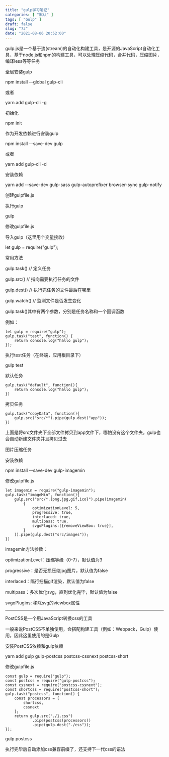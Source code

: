 ```yaml
---
title: "gulp学习笔记"
categories: [ "默认" ]
tags: [ "Gulp" ]
draft: false
slug: "73"
date: "2021-08-06 20:52:00"
---
```


gulp.js是一个基于流(stream)的自动化构建工具，是开源的JavaScript自动化工具，基于node.js和npm的构建工具，可以处理压缩代码，合并代码，压缩图片，编译less等等任务


全局安装gulp

npm install --global gulp-cli

或者

yarn add gulp-cli -g


初始化

npm init


作为开发依赖进行安装gulp

npm install --save-dev gulp

或者

yarn add gulp-cli -d


安装依赖

yarn add --save-dev gulp-sass gulp-autoprefixer browser-sync gulp-notify



创建gulpfile.js

执行gulp

gulp


修改gulpfile.js

导入gulp（这里用个变量接收）

let gulp = require("gulp");



常用方法

gulp.task() // 定义任务

gulp.src() // 指向需要执行任务的文件

gulp.dest() // 执行完任务的文件最后在哪里

gulp.watch() // 监测文件是否发生变化




gulp.task()其中有两个参数，分别是任务名称和一个回调函数


例如：

    let gulp = require("gulp");
    gulp.task("test", function() {
        return console.log("hallo gulp");
    });

执行test任务（在终端，应用根目录下）

gulp test


默认任务

    gulp.task("default", function(){
        return console.log("hallo gulp");
    })


拷贝任务

    gulp.task("copyData", function(){
        gulp.src("src/*").pipe(gulp.dest("app"));
    })

上面是将src文件夹下全部文件拷贝到app文件下，哪怕没有这个文件夹，gulp也会自动新建文件夹并且拷贝过去


图片压缩任务

安装依赖

npm install --save-dev gulp-imagemin

修改gulpfile.js

    let imagemin = require("gulp-imagemin");
    gulp.task("imageMin", function(){
        gulp.src("src/*.{png,jpg,gif,ico}").pipe(imagemin(
            {
                optimizationLevel: 5,
                progressive: true, 
                interlaced: true, 
                multipass: true,
                svgoPlugins:[{removeViewBox: true}],
            }
        )).pipe(gulp.dest("src/images"));
    })

imagemin方法参数：

optimizationLevel：压缩等级（0-7），默认值为3

progressive：是否无损压缩jpg图片，默认值为false

interlaced：隔行扫描gif渲染，默认值为false

multipass：多次优化svg，直到优化完毕，默认值为false

svgoPlugins: 移除svg的viewbox属性




---



PostCSS是一个用JavaScript转换css的工具

一般来说PostCSS不单独使用，会搭配构建工具（例如：Webpack，Gulp）使用，因此这里使用的是Gulp


安装PostCSS依赖和gulp依赖

 yarn add gulp gulp-postcss postcss-cssnext postcss-short



修改gulpfile.js


    const gulp = require("gulp");
    const postcss = require("gulp-postcss");
    const cssnext = require("postcss-cssnext");
    const shortcss = require("postcss-short");
    gulp.task("postcss", function() {
        const processors = [
            shortcss,
            cssnext
        ];
        return gulp.src("./1.css")
                .pipe(postcss(processors))
                .pipe(gulp.dest("./css"));
    });


gulp postcss

执行完毕后自动添加css兼容前缀了，还支持下一代css的语法